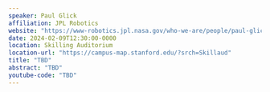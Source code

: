 ```yaml
---
speaker: Paul Glick
affiliation: JPL Robotics
website: "https://www-robotics.jpl.nasa.gov/who-we-are/people/paul-glick/"
date: 2024-02-09T12:30:00-0000
location: Skilling Auditorium
location-url: "https://campus-map.stanford.edu/?srch=Skillaud"
title: "TBD"
abstract: "TBD"
youtube-code: "TBD"
---
```

